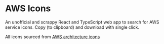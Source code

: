 # AWS Icons

An unofficial and scrappy React and TypeScript web app to search for AWS service icons. Copy (to clipboard) and download with single click.

All icons sourced from [AWS architecture icons](https://aws.amazon.com/architecture/icons/)
